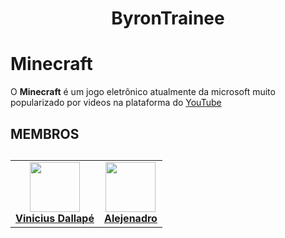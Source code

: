 <h1 align="center"> ByronTrainee
<h1>

# Minecraft

O **Minecraft** é um jogo eletrônico atualmente da microsoft muito popularizado por videos na plataforma do [YouTube](https://youtube.com/)
<section id="membros">
<h2>MEMBROS <h2>

<table>
  <tbody>
    <tr>
      <td align="center" valign="top">
        <a href="https://github.com/viniciusdall">
          <img src="https://imgur.com/usZP5YT" width="80" />
          <br/>
          <b>Vinicius Dallapé</b>
        </a>
      </td>
      <td align="center" valign="top">
        <a href="https://github.com/Laehan">
          <img src="https://imgur.com/lPsLHjv" width="80" />
          <br/>
          <b>Alejenadro</b>
        </a>
      </td> 
    </tr>
  </tbody>
</table>
</section>
